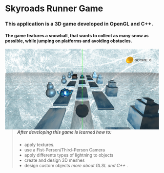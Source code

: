 # Skyroads Runner Game

### This application is a 3D game developed in OpenGL and C++.

#### The game features a snowball, that wants to collect as many snow as possible, while jumping on platforms and avoiding obstacles.

<img src="demoGame.png"
     alt="Skyroads Runner demo image"
     style="float: left; margin-right: 10px;" />

>##### After developing this game is learned how to:
>
> - apply textures.
> - use a Fist-Person/Third-Person Camera
> - apply differents types of lightning to objects
> - create and design 3D meshes
> - design custom objects
>  *more about GLSL and C++* .
